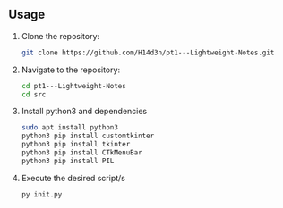 ## Usage

1. Clone the repository:
   ```bash
   git clone https://github.com/H14d3n/pt1---Lightweight-Notes.git

2. Navigate to the repository:
   ```bash
   cd pt1---Lightweight-Notes
   cd src

3. Install python3 and dependencies
   ```bash
   sudo apt install python3
   python3 pip install customtkinter
   python3 pip install tkinter
   python3 pip install CTkMenuBar
   python3 pip install PIL
   
3. Execute the desired script/s
   ```bash
   py init.py
